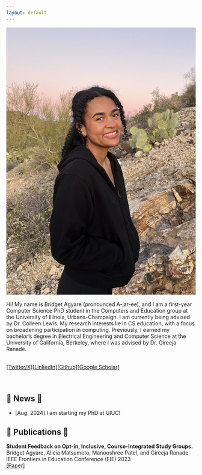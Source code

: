 ```yaml
---
layout: default
---
```


<!-- ## About Me -->

<img class="profile-picture" src="cropped-image.png" alt="Bridget Agyare">

Hi! My name is Bridget Agyare (pronounced A-jar-ee), and I am a first-year Computer Science PhD student in the Computers and Education group at the University of Illinois, Urbana-Champaign. I am currently being advised by Dr. Colleen Lewis. My research interests lie in CS education, with a focus on broadening participation in computing. Previously, I earned my bachelor’s degree in Electrical Engineering and Computer Science at the University of California, Berkeley, where I was advised by Dr. Gireeja Ranade.<br><br>
  
  
  
  
  
[[Twitter/X]](https://x.com/bridgetagyare)[[LinkedIn]](https://www.linkedin.com/in/bridgetagyare119/)[[Github]](https://github.com/bridgetagyare)[[Google Scholar]](https://scholar.google.com/citations?hl=en&user=4R8HX78AAAAJ&view_op=list_works&authuser=1&gmla=AETOMgH8XqlSuMfTafGLclU0yFpIxJV-Kg81_vYNhE4s8FkRdCE_gciSL80owKfWIaNy_OBFlBkHgvvY7_IyCOgv)<br><br><br>
  

## 💖 News 💖
* [Aug. 2024] I am starting my PhD at UIUC!

## 💖 Publications 💖
<strong>Student Feedback on Opt-in, Inclusive, Course-Integrated Study Groups.</strong> \
Bridget Agyare, Alicia Matsumoto, Manooshree Patel, and Gireeja Ranade \
IEEE Frontiers in Education Conference (FIE) 2023 \
[[Paper]](https://ieeexplore.ieee.org/stamp/stamp.jsp?arnumber=10343384)

<!-- 1. F.Bar, J.Doe: Effects of having a placeholder of a name
2. S.Holmes, J.Watson: Consequences of living with a sociopath in London

## Typography

This is a [link](http://google.com). Something *italics* and something **bold**.

Here is a table

Year | Award | Category
-----|-------|--------
2014 | Emmy  | Won Outstanding Lead Actor in a miniseries or a movie
2015 | BAFTA | Nominated for Best Leading Actor for Sherlock
2014 | Satellite | Won Best Actor miniseries or television film

Here is a horizontal rule

---

Here is a blockquote

> To a great mind, nothing is little

## References

* Foo Bar: Head of Department, Placeholder Names, Lorem
* John Doe: Associate Professor, Department of Computer Science, Ipsum -->
